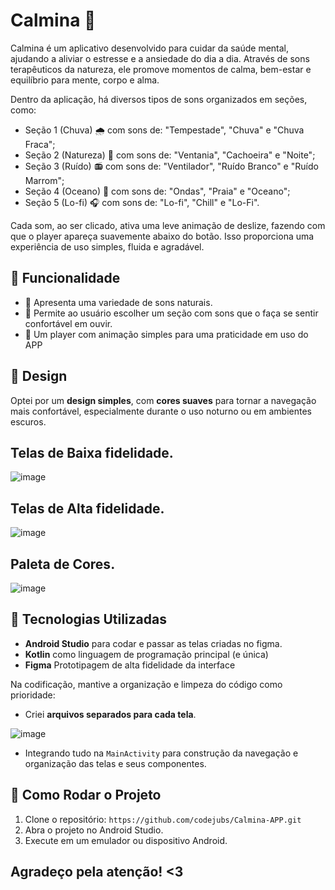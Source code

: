 # Calmina 🌼

Calmina é um aplicativo desenvolvido para cuidar da saúde mental, ajudando a aliviar o estresse e a ansiedade do dia a dia. Através de sons terapêuticos da natureza, ele promove momentos de calma, bem-estar e equilíbrio para mente, corpo e alma.

Dentro da aplicação, há diversos tipos de sons organizados em seções, como:
- Seção 1 (Chuva) 🌧️ com sons de: "Tempestade", "Chuva" e "Chuva Fraca";
- Seção 2 (Natureza) 🌳 com sons de: "Ventania", "Cachoeira" e "Noite";
- Seção 3 (Ruído) 📻 com sons de: "Ventilador", "Ruído Branco" e "Ruído Marrom";
- Seção 4 (Oceano) 🌊 com sons de: "Ondas", "Praia" e "Oceano";
- Seção 5 (Lo-fi) 🎧 com sons de: "Lo-fi", "Chill" e "Lo-Fi".

Cada som, ao ser clicado, ativa uma leve animação de deslize, fazendo com que o player apareça suavemente abaixo do botão. Isso proporciona uma experiência de uso simples, fluida e agradável.

## 🎯 Funcionalidade
- 💬 Apresenta uma variedade de sons naturais.
- 💬 Permite ao usuário escolher um seção com sons que o faça se sentir confortável em ouvir.
- 💬 Um player com animação simples para uma praticidade em uso do APP

## 🎨 Design

Optei por um **design simples**, com **cores suaves** para tornar a navegação mais confortável, especialmente durante o uso noturno ou em ambientes escuros.

## Telas de Baixa fidelidade.
![image](https://github.com/user-attachments/assets/8ffa948e-1b7d-4a5e-8a09-2a794eceec6e)

## Telas de Alta fidelidade.
![image](https://github.com/user-attachments/assets/f5b8c66b-3cd8-471b-a9e0-b011fcfd563f)

## Paleta de Cores.
![image](https://github.com/user-attachments/assets/b882177e-adbd-4655-8169-1a2de10da488)

## 🧠 Tecnologias Utilizadas

- **Android Studio** para codar e passar as telas criadas no figma.
- **Kotlin** como linguagem de programação principal (e única)
- **Figma** Prototipagem de alta fidelidade da interface

Na codificação, mantive a organização e limpeza do código como prioridade:
- Criei **arquivos separados para cada tela**.
  
![image](https://github.com/user-attachments/assets/33ba7ced-7f2c-4ec8-b652-d3331076eb84)
- Integrando tudo na `MainActivity` para construção da navegação e organização das telas e seus componentes.

## 🚀 Como Rodar o Projeto

1. Clone o repositório:
   ``
  https://github.com/codejubs/Calmina-APP.git
   ``
2. Abra o projeto no Android Studio.
3. Execute em um emulador ou dispositivo Android.

## Agradeço pela atenção! <3
